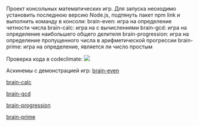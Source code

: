 Проект консольных математических игр.
Для запуска неоходимо установить последнюю версию Node.js, подтянуть пакет npm link и выполнить команду в консоли: 
brain-even: игра на определение четности числа
brain-calc: игра на с вычислениями
brain-gcd: игра на определение наибольшего общего делителя
brain-progression: игра на определение пропущенного числа в арифметической прогрессии
brain-prime: игра на определение, является ли число простым

Проверка кода в codeclimate:
<a href="https://codeclimate.com/github/tusia95/frontend-project-lvl1/maintainability"><img src="https://api.codeclimate.com/v1/badges/41d3a00f3699528e9207/maintainability" /></a>

Аскинемы с демонстрацией игр:
[brain-even](https://asciinema.org/a/yFUTNpri0YMe5TaZDWSsJSJqu)

[brain-calc](https://asciinema.org/a/YwKO8VEsfPccOJ3xLXPIkzY7j)

[brain-gcd](https://asciinema.org/a/s4jJ19AoZH6tKb1mdS218ZuqO)

[brain-progression](https://asciinema.org/a/qa8i7t5kw6NOFBWM49sMJAOhP)

[brain-prime](https://asciinema.org/a/OocWVGuOG1Yswh70Y7E5swTKp)
